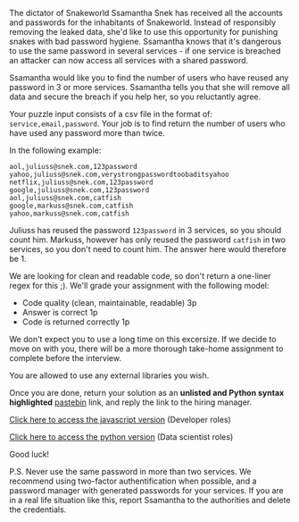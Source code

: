 The dictator of Snakeworld Ssamantha Snek has received all the accounts and passwords for the inhabitants of Snakeworld. Instead of responsibly removing the leaked data, she'd like to use this opportunity for punishing snakes with bad password hygiene. Ssamantha knows that it's dangerous to use the same password in several services - if one service is breached an attacker can now access all services with a shared password. 

Ssamantha would like you to find the number of users who have reused any password in 3 or more services. Ssamantha tells you that she will remove all data and secure the breach if you help her, so you reluctantly agree. 

Your puzzle input consists of a csv file in the format of: `service,email,password`. Your job is to find return the number of users who have used any password more than twice. 

In the following example: 

```
aol,juliuss@snek.com,123password
yahoo,juliuss@snek.com,verystrongpasswordtoobaditsyahoo
netflix,juliuss@snek.com,123password
google,juliuss@snek.com,123password
aol,juliuss@snek.com,catfish
google,markuss@snek.com,catfish
yahoo,markuss@snek.com,catfish
```

Juliuss has reused the password `123password` in 3 services, so you should count him. Markuss, however has only reused the password `catfish` in two services, so you don't need to count him. The answer here would therefore be 1. 

We are looking for clean and readable code, so don't return a one-liner regex for this ;). We'll grade your assignment with the following model: 

- Code quality (clean, maintainable, readable) 3p
- Answer is correct 1p
- Code is returned correctly 1p 

We don't expect you to use a long time on this excersize. If we decide to move on with you, there will be a more thorough take-home assignment to complete before the interview. 

You are allowed to use any external libraries you wish.

Once you are done, return your solution as an __unlisted and Python syntax highlighted__ [pastebin](https://pastebin.com) link, and reply the link to the hiring manager. 

[Click here to access the javascript version](https://github.com/hoxhunt/summer-hunter-22-preassignment-developer) (Developer roles) 

[Click here to access the python version](https://github.com/hoxhunt/summer-hunter-22-preassignment-data-scientist) (Data scientist roles) 

Good luck! 


P.S. Never use the same password in more than two services. We recommend using two-factor authentification when possible, and a password manager with generated passwords for your services. If you are in a real life situation like this, report Ssamantha to the authorities and delete the credentials. 
